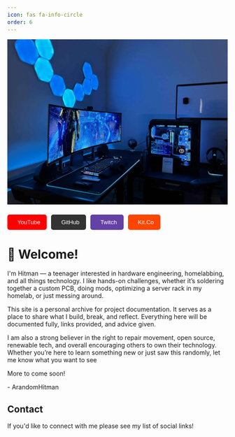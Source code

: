 ```yaml
---
icon: fas fa-info-circle
order: 6
---
```


![Hero image](/assets/img/posts/liam-banner.png)

<div style="display: flex; gap: 10px; margin-top: 20px;">
  <a href="https://youtube.com/@ArandomHitman" target="_blank" style="text-decoration: none;">
    <button style="display: flex; align-items: center; padding: 10px 15px; background-color: #FF0000; color: white; border: none; border-radius: 5px; cursor: pointer; transition: transform 0.2s, box-shadow 0.2s;">
      <i class="fab fa-youtube" style="margin-right: 8px;"></i> YouTube
    </button>
  </a>
  <a href="https://github.com/ArandomHitman" target="_blank" style="text-decoration: none;">
    <button style="display: flex; align-items: center; padding: 10px 15px; background-color: #333; color: white; border: none; border-radius: 5px; cursor: pointer; transition: transform 0.2s, box-shadow 0.2s;">
      <i class="fab fa-github" style="margin-right: 8px;"></i> GitHub
    </button>
  </a>
  <a href="https://www.twitch.tv/hitman4091209" target="_blank" style="text-decoration: none;">
    <button style="display: flex; align-items: center; padding: 10px 15px; background-color: #6441A5; color: white; border: none; border-radius: 5px; cursor: pointer; transition: transform 0.2s, box-shadow 0.2s;">
      <i class="fab fa-twitch" style="margin-right: 8px;"></i> Twitch
    </button>
  </a>
  <a href="https://kit.co/ArandomHitman" target="_blank" style="text-decoration: none;">
    <button style="display: flex; align-items: center; padding: 10px 15px; background-color: #FF4500; color: white; border: none; border-radius: 5px; cursor: pointer; transition: transform 0.2s, box-shadow 0.2s;">
      <i class="fas fa-toolbox" style="margin-right: 8px;"></i> Kit.Co
    </button>
  </a>
</div>

<style>
  button:hover {
    transform: translateY(-3px) scale(1.05);
    box-shadow: 0 4px 8px rgba(0, 0, 0, 0.15);
  }
</style>

# 👋 Welcome!

I'm Hitman — a teenager interested in hardware engineering, homelabbing, and all things technology. I like hands-on challenges, whether it’s soldering together a custom PCB, doing mods, optimizing a server rack in my homelab, or just messing around.

This site is a personal archive for project documentation. It serves as a place to share what I build, break, and reflect. Everything here will be documented fully, links provided, and advice given.

I am also a strong believer in the right to repair movement, open source, renewable tech, and overall encouraging others to own their technology. Whether you’re here to learn something new or just saw this randomly, let me know what you want to see

More to come soon!

\- ArandomHitman  


## Contact

If you'd like to connect with me please see my list of social links!
